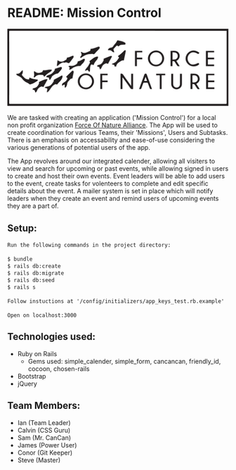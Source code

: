 # README: Mission Control

![alt text](https://github.com/conorhalloran/CodeCore-Group-Project/raw/master/app/assets/images/Force_Logo_Transparent_Background.png "Force of Nature")

We are tasked with creating an application ('Mission Control') for a local non profit organization [Force Of Nature Alliance](http://www.forceofnaturealliance.ca/). The App will be used to create coordination for various Teams, their 'Missions', Users and Subtasks. There is an emphasis on accessability and ease-of-use considering the various generations of potential users of the app.

The App revolves around our integrated calender, allowing all visiters to view and search for upcoming or past events, while allowing signed in users to create and host their own events. Event leaders will be able to add users to the event, create tasks for volenteers to complete and edit specific details about the event. A mailer system is set in place which will notify leaders when they create an event and remind users of upcoming events they are a part of.

## Setup:
```
Run the following commands in the project directory:

$ bundle
$ rails db:create
$ rails db:migrate
$ rails db:seed
$ rails s

Follow instuctions at '/config/initializers/app_keys_test.rb.example'

Open on localhost:3000
```

## Technologies used:
- Ruby on Rails
  - Gems used: simple_calender, simple_form, cancancan, friendly_id, cocoon, chosen-rails
- Bootstrap
- jQuery

## Team Members:
* Ian (Team Leader)
* Calvin (CSS Guru)
* Sam (Mr. CanCan)
* James (Power User)
* Conor (Git Keeper)
* Steve (Master)
